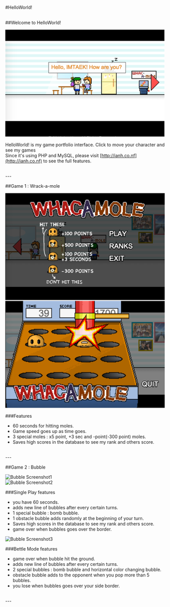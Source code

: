 #HelloWorld!

<br>
##Welcome to HelloWorld!

![HelloWorld Screenshot1](src/screenshot1.png)<br>

HelloWorld! is my game portfolio interface. Click to move your character and see my games
<br>
Since it's using PHP and MySQL, please visit [http://ianh.co.nf](http://ianh.co.nf) to see the full features.<br>

<br>
---

##Game 1 : Wrack-a-mole

![Wrack-a-mole Screenshot1](wam/screenshot1.png)<br>
![Wrack-a-mole Screenshot2](wam/screenshot2.png)<br>

###Features
- 60 seconds for hitting moles.
- Game speed goes up as time goes.
- 3 special moles : x5 point, +3 sec and -point(-300 point) moles.
- Saves high scores in the database to see my rank and others score.

<br>
---

##Game 2 : Bubble

![Bubble Screenshot1](bubble/screenshot1.png)<br>
![Bubble Screenshot2](bubble/screenshot2.png)<br>

###Single Play features
- you have 60 seconds.
- adds new line of bubbles after every certain turns.
- 1 special bubble : bomb bubble.
- 1 obstacle bubble adds randomly at the beginning of your turn.
- Saves high scores in the database to see my rank and others score.
- game over when bubbles goes over the border.

![Bubble Screenshot3](bubble/screenshot3.png)<br>

###Bettle Mode features
- game over when bubble hit the ground.
- adds new line of bubbles after every certain turns.
- 2 special bubbles : bomb bubble and horizontal color changing bubble.
- obstacle bubble adds to the opponent when you pop more than 5 bubbles.
- you lose when bubbles goes over your side border.

<br>
---
